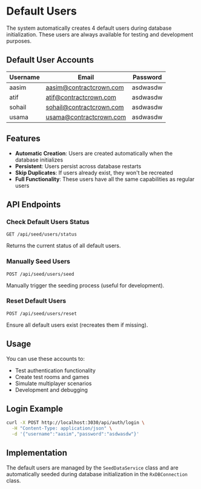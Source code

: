 # Default Users

The system automatically creates 4 default users during database initialization. These users are always available for testing and development purposes.

## Default User Accounts

| Username | Email | Password |
|----------|-------|----------|
| aasim | aasim@contractcrown.com | asdwasdw |
| atif | atif@contractcrown.com | asdwasdw |
| sohail | sohail@contractcrown.com | asdwasdw |
| usama | usama@contractcrown.com | asdwasdw |

## Features

- **Automatic Creation**: Users are created automatically when the database initializes
- **Persistent**: Users persist across database restarts
- **Skip Duplicates**: If users already exist, they won't be recreated
- **Full Functionality**: These users have all the same capabilities as regular users

## API Endpoints

### Check Default Users Status
```
GET /api/seed/users/status
```

Returns the current status of all default users.

### Manually Seed Users
```
POST /api/seed/users/seed
```

Manually trigger the seeding process (useful for development).

### Reset Default Users
```
POST /api/seed/users/reset
```

Ensure all default users exist (recreates them if missing).

## Usage

You can use these accounts to:
- Test authentication functionality
- Create test rooms and games
- Simulate multiplayer scenarios
- Development and debugging

## Login Example

```bash
curl -X POST http://localhost:3030/api/auth/login \
  -H "Content-Type: application/json" \
  -d '{"username":"aasim","password":"asdwasdw"}'
```

## Implementation

The default users are managed by the `SeedDataService` class and are automatically seeded during database initialization in the `RxDBConnection` class.